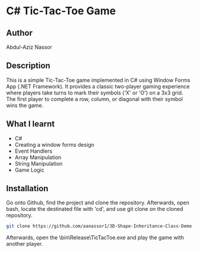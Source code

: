 # C# Tic-Tac-Toe Game

## Author

Abdul-Aziz Nassor

## Description

This is a simple Tic-Tac-Toe game implemented in C# using Window Forms App (.NET Framework). It provides a classic two-player gaming experience where players take turns to mark their symbols ('X' or 'O') on a 3x3 grid. The first player to complete a row, column, or diagonal with their symbol wins the game.

## What I learnt
* C#
* Creating a window forms design
* Event Handlers
* Array Manipulation
* String Manipulation
* Game Logic
  
##  Installation

Go onto Github, find the project and clone the repository. Afterwards, open bash, locate the destinated file with 'cd', and use git clone on the cloned repository.

```bash
git clone https://github.com/aanassor1/3D-Shape-Inheritance-Class-Demo.git
```

Afterwards, open the \bin\Release\TicTacToe.exe and play the game with another player.
